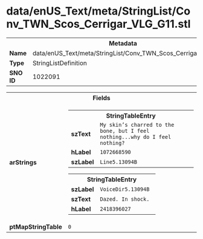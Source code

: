 <h1>data/enUS_Text/meta/StringList/Conv_TWN_Scos_Cerrigar_VLG_G11.stl</h1><table><tr><th colspan="100%">Metadata</th></tr><tr><td><b>Name</b></td><td>data/enUS_Text/meta/StringList/Conv_TWN_Scos_Cerrigar_VLG_G11.stl</td></tr><tr><td><b>Type</b></td><td>StringListDefinition</td></tr><tr><td><b>SNO ID</b></td><td>1022091</td></tr></table>

<table><tr><th colspan="100%">Fields</th></tr><tr><td><b>arStrings</b></td><td><table><tr><th colspan="100%">StringTableEntry</th></tr><tr><td><b>szText</b></td><td><code>My skin’s charred to the bone, but I feel nothing...why do I feel nothing?</code></td></tr><tr><td><b>hLabel</b></td><td><code>1072668590</code></td></tr><tr><td><b>szLabel</b></td><td><code>Line5.13094B</code></td></tr></table>


<table><tr><th colspan="100%">StringTableEntry</th></tr><tr><td><b>szLabel</b></td><td><code>VoiceDir5.13094B</code></td></tr><tr><td><b>szText</b></td><td><code>Dazed. In shock. </code></td></tr><tr><td><b>hLabel</b></td><td><code>2418396027</code></td></tr></table>


</td></tr><tr><td><b>ptMapStringTable</b></td><td><code>0</code></td></tr></table>

